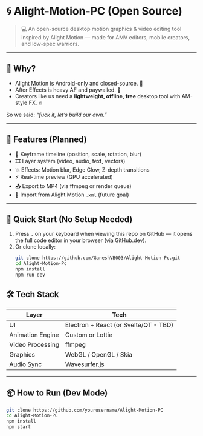 # 🌀 Alight-Motion-PC (Open Source)

> 💻 An open-source desktop motion graphics & video editing tool inspired by Alight Motion — made for AMV editors, mobile creators, and low-spec warriors.

---

## 🚀 Why?

- Alight Motion is Android-only and closed-source. 😤
- After Effects is heavy AF and paywalled. 💸
- Creators like us need a **lightweight, offline, free** desktop tool with AM-style FX. 🔥

So we said: *“fuck it, let’s build our own.”*

---

## 🧠 Features (Planned)

- 🔑 Keyframe timeline (position, scale, rotation, blur)
- 🎞 Layer system (video, audio, text, vectors)
- 💥 Effects: Motion blur, Edge Glow, Z-depth transitions
- ⚡ Real-time preview (GPU accelerated)
- 📤 Export to MP4 (via ffmpeg or render queue)
- 🧩 Import from Alight Motion `.xml` (future goal)

---
## 🚀 Quick Start (No Setup Needed)

1. Press `.` on your keyboard when viewing this repo on GitHub — it opens the full code editor in your browser (via GitHub.dev).
2. Or clone locally:
   ```bash
   git clone https://github.com/GaneshVB003/Alight-Motion-Pc.git
   cd Alight-Motion-Pc
   npm install
   npm run dev

## 🛠️ Tech Stack

| Layer | Tech |
|-------|------|
| UI | Electron + React (or Svelte/QT - TBD) |
| Animation Engine | Custom or Lottie |
| Video Processing | ffmpeg |
| Graphics | WebGL / OpenGL / Skia |
| Audio Sync | Wavesurfer.js |

---

## 📦 How to Run (Dev Mode)

```bash
git clone https://github.com/yourusername/Alight-Motion-PC
cd Alight-Motion-PC
npm install
npm start
